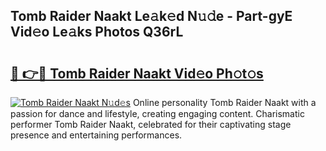 ## Tomb Raider Naakt Le𝚊k𝚎d N𝚞𝚍e - Part-gyE Vid𝚎o Le𝚊ks Photos Q36rL

# <h2><a href="http://fb93kw.evod.top/?m=Tomb+Raider+Naakt">🔗 👉🔴 Tomb Raider Naakt Vid𝚎o Ph𝚘t𝚘s</a></h2>

[![Tomb Raider Naakt N𝚞d𝚎s](https://i.imgur.com/8V9OHl7.gif)](http://fb93kw.evod.top/?m=Tomb+Raider+Naakt)
Online personality Tomb Raider Naakt with a passion for dance and lifestyle, creating engaging content. Charismatic performer Tomb Raider Naakt, celebrated for their captivating stage presence and entertaining performances. 
